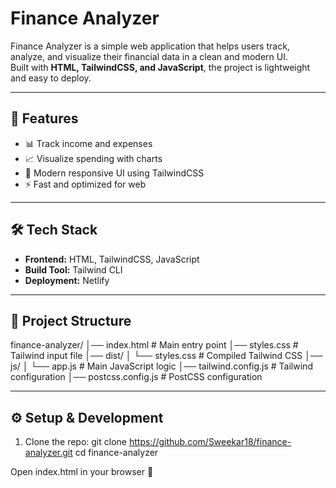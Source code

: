 #  Finance Analyzer



Finance Analyzer is a simple web application that helps users track, analyze, and visualize their financial data in a clean and modern UI.  
Built with **HTML, TailwindCSS, and JavaScript**, the project is lightweight and easy to deploy.

---

## 🚀 Features
- 📊 Track income and expenses  
- 📈 Visualize spending with charts  
- 🎨 Modern responsive UI using TailwindCSS  
- ⚡ Fast and optimized for web  

---

## 🛠️ Tech Stack
- **Frontend:** HTML, TailwindCSS, JavaScript  
- **Build Tool:** Tailwind CLI  
- **Deployment:** Netlify  

---

## 📂 Project Structure
finance-analyzer/
│── index.html # Main entry point
│── styles.css # Tailwind input file
│── dist/
│ └── styles.css # Compiled Tailwind CSS
│── js/
│ └── app.js # Main JavaScript logic
│── tailwind.config.js # Tailwind configuration
│── postcss.config.js # PostCSS configuration


---

## ⚙️ Setup & Development
1. Clone the repo:
   git clone https://github.com/Sweekar18/finance-analyzer.git
   cd finance-analyzer
  
Open index.html in your browser 🎉
